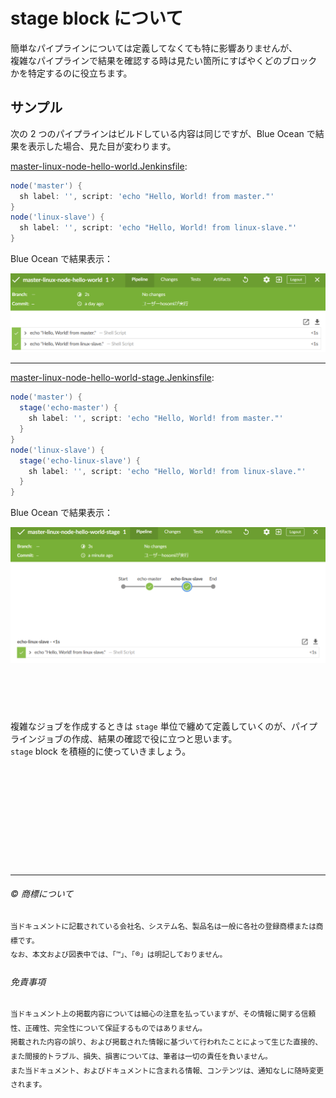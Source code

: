 # stage block について

簡単なパイプラインについては定義してなくても特に影響ありませんが、  
複雑なパイプラインで結果を確認する時は見たい箇所にすばやくどのブロックかを特定するのに役立ちます。  

## サンプル

次の 2 つのパイプラインはビルドしている内容は同じですが、Blue Ocean で結果を表示した場合、見た目が変わります。  

[master-linux-node-hello-world.Jenkinsfile](../../../templates/multi-node/master-linux-node-hello-world.Jenkinsfile):  

```groovy
node('master') {
  sh label: '', script: 'echo "Hello, World! from master."'
}
node('linux-slave') {
  sh label: '', script: 'echo "Hello, World! from linux-slave."'
}
```

Blue Ocean で結果表示：  

![master-linux-node-hello-world.Jenkinsfile : BlueOcean](stage-block-01.png)  

---

[master-linux-node-hello-world-stage.Jenkinsfile](../../../templates/multi-node/master-linux-node-hello-world-stage.Jenkinsfile):  

```groovy
node('master') {
  stage('echo-master') {
    sh label: '', script: 'echo "Hello, World! from master."'
  }
}
node('linux-slave') {
  stage('echo-linux-slave') {
    sh label: '', script: 'echo "Hello, World! from linux-slave."'
  }
}
```

Blue Ocean で結果表示：  

![master-linux-node-hello-world-stage.Jenkinsfile : BlueOcean](stage-block-02.png)  

　  
　  
　  


複雑なジョブを作成するときは ``stage`` 単位で纏めて定義していくのが、パイプラインジョブの作成、結果の確認で役に立つと思います。  
``stage`` block を積極的に使っていきましょう。  








　  
　  
　  
　  
　  
　  
　  
　  

* * *

###### :copyright: 商標について

<sup>当ドキュメントに記載されている会社名、システム名、製品名は一般に各社の登録商標または商標です。</sup>  
<sup>なお、本文および図表中では、「™」、「®」は明記しておりません。</sup>  

###### 免責事項  
<sup>当ドキュメント上の掲載内容については細心の注意を払っていますが、その情報に関する信頼性、正確性、完全性について保証するものではありません。</sup>  
<sup>掲載された内容の誤り、および掲載された情報に基づいて行われたことによって生じた直接的、また間接的トラブル、損失、損害については、筆者は一切の責任を負いません。</sup>  
<sup>また当ドキュメント、およびドキュメントに含まれる情報、コンテンツは、通知なしに随時変更されます。</sup>  





